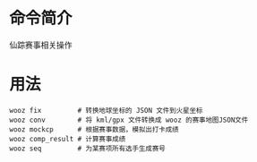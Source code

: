 # 命令简介 

仙踪赛事相关操作


用法
=======

```
wooz fix         # 转换地球坐标的 JSON 文件到火星坐标
wooz conv        # 将 kml/gpx 文件转换成 wooz 的赛事地图JSON文件
wooz mockcp      # 根据赛事数据，模拟出打卡成绩
wooz comp_result # 计算赛事成绩
wooz seq         # 为某赛项所有选手生成赛号
```